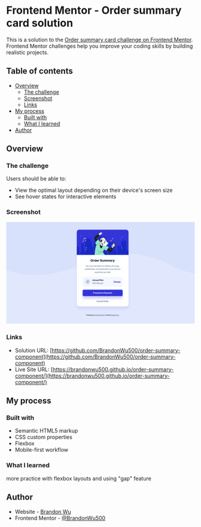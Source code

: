 # Frontend Mentor - Order summary card solution

This is a solution to the [Order summary card challenge on Frontend Mentor](https://www.frontendmentor.io/challenges/order-summary-component-QlPmajDUj). Frontend Mentor challenges help you improve your coding skills by building realistic projects.

## Table of contents

- [Overview](#overview)
  - [The challenge](#the-challenge)
  - [Screenshot](#screenshot)
  - [Links](#links)
- [My process](#my-process)
  - [Built with](#built-with)
  - [What I learned](#what-i-learned)
- [Author](#author)

## Overview

### The challenge

Users should be able to:

- View the optimal layout depending on their device's screen size
- See hover states for interactive elements

### Screenshot

![](./screenshot-1.png)

### Links

- Solution URL: [https://github.com/BrandonWu500/order-summary-component](https://github.com/BrandonWu500/order-summary-component)
- Live Site URL: [https://brandonwu500.github.io/order-summary-component/](https://brandonwu500.github.io/order-summary-component/)

## My process

### Built with

- Semantic HTML5 markup
- CSS custom properties
- Flexbox
- Mobile-first workflow

### What I learned

more practice with flexbox layouts and using "gap" feature

## Author

- Website - [Brandon Wu](https://github.com/BrandonWu500)
- Frontend Mentor - [@BrandonWu500](https://www.frontendmentor.io/profile/BrandonWu500)

